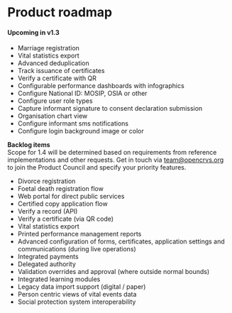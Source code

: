 # Product roadmap

#### Upcoming in v1.3

* Marriage registration
* Vital statistics export
* Advanced deduplication
* Track issuance of certificates
* Verify a certificate with QR
* Configurable performance dashboards with infographics
* Configure National ID: MOSIP, OSIA or other
* Configure user role types
* Capture informant signature to consent declaration submission
* Organisation chart view
* Configure informant sms notifications
* Configure login background image or color



**Backlog items**\
Scope for 1.4 will be determined based on requirements from reference implementations and other requests. Get in touch via team@opencrvs.org to join the Product Council and specify your priority features.

* Divorce registration
* Foetal death registration flow
* Web portal for direct public services
* Certified copy application flow
* Verify a record (API)
* Verify a certificate (via QR code)
* Vital statistics export
* Printed performance management reports
* Advanced configuration of forms, certificates, application settings and communications (during live operations)
* Integrated payments
* Delegated authority
* Validation overrides and approval (where outside normal bounds)
* Integrated learning modules
* Legacy data import support (digital / paper)
* Person centric views of vital events data
* Social protection system interoperability
